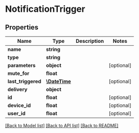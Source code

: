 # NotificationTrigger

## Properties
Name | Type | Description | Notes
------------ | ------------- | ------------- | -------------
**name** | **string** |  | 
**type** | **string** |  | 
**parameters** | **object** |  | [optional] 
**mute_for** | **float** |  | 
**last_triggered** | [**\DateTime**](\DateTime.md) |  | [optional] 
**delivery** | **object** |  | 
**id** | **float** |  | [optional] 
**device_id** | **float** |  | [optional] 
**user_id** | **float** |  | [optional] 

[[Back to Model list]](../README.md#documentation-for-models) [[Back to API list]](../README.md#documentation-for-api-endpoints) [[Back to README]](../README.md)


